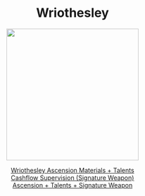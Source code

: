 <body>
  <div align="center">
    <h1> Wriothesley </h1>
<img src="https://preview.redd.it/does-someone-have-a-transparent-png-of-this-but-he-has-his-v0-ei711a7z3w6d1.png?auto=webp&s=0fee9409d8a32414ca7428f02874ebf6535a3ab4" width=300>
<p></p>
<a href="https://github.com/lihgrandini/characterstp/blob/main/Characters/Wriothesley/Wriothesley.rar">Wriothesley Ascension Materials + Talents</a><br>
<a href="https://github.com/lihgrandini/characterstp/blob/main/Characters/Wriothesley/Cashflow%20Supervision.rar">Cashflow Supervision (Signature Weapon)</a><br>
<a href="https://github.com/lihgrandini/characterstp/blob/main/Characters/Wriothesley/Wriothesley%20Full.rar">Ascension + Talents + Signature Weapon</a>
  
  </div>
</body>
